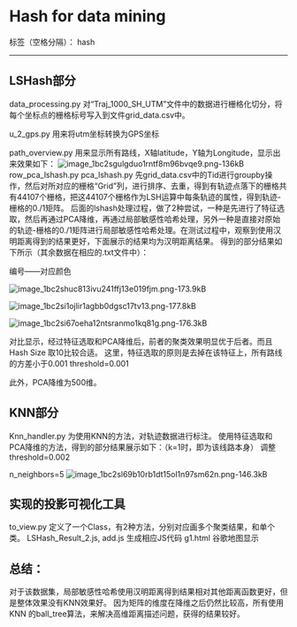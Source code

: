 # Hash for data mining

标签（空格分隔）： hash

---

## LSHash部分
data_processing.py
对“Traj_1000_SH_UTM”文件中的数据进行栅格化切分，将每个坐标点的栅格标号写入到文件grid_data.csv中。

u_2_gps.py
用来将utm坐标转换为GPS坐标

path_overview.py
用来显示所有路线，X轴latitude，Y轴为Longitude，显示出来效果如下：
![image_1bc2sgulgduo1rntf8m96bvqe9.png-136kB][1]
row_pca_lshash.py
pca_lshash.py
先grid_data.csv中的Tid进行groupby操作，然后对所对应的栅格“Grid”列，进行排序、去重，得到有轨迹点落下的栅格共有44107个栅格，把这44107个栅格作为LSH运算中每条轨迹的属性，得到轨迹-栅格的0./1矩阵。
后面的lshash处理过程，做了2种尝试，一种是先进行了特征选取，然后再通过PCA降维，再通过局部敏感性哈希处理，另外一种是直接对原始的轨迹-栅格的0./1矩阵进行局部敏感性哈希处理。在测试过程中，观察到使用汉明距离得到的结果更好，下面展示的结果均为汉明距离结果。
得到的部分结果如下所示（其余数据在相应的.txt文件中）：

编号——对应颜色

![image_1bc2shuc813ivu241ffj13e019fjm.png-173.9kB][2]

![image_1bc2si1ojlir1agbb0dgsc17tv13.png-177.8kB][3]

![image_1bc2si67oeha12ntsranmo1kq81g.png-176.3kB][4]

对比显示，经过特征选取和PCA降维后，前者的聚类效果明显优于后者。而且Hash Size 取10比较合适。
这里，特征选取的原则是去掉在该特征上，所有路线的方差小于0.001
threshold=0.001

此外，PCA降维为500维。
## KNN部分
Knn_handler.py 为使用KNN的方法，对轨迹数据进行标注。
使用特征选取和PCA降维的方法，得到的部分结果展示如下：（k=1时，即为该线路本身）
调整
threshold=0.002

n_neighbors=5
![image_1bc2sl69b10rb1dt15ol1n97sm62n.png-146.3kB][5]

## 实现的投影可视化工具
to_view.py 定义了一个Class，有2种方法，分别对应画多个聚类结果，和单个类。
LSHash_Result_2.js, add.js 生成相应JS代码
g1.html 谷歌地图显示

## 总结：
对于该数据集，局部敏感性哈希使用汉明距离得到结果相对其他距离函数更好，但是整体效果没有KNN效果好。
因为矩阵的维度在降维之后仍然比较高，所有使用KNN 的ball_tree算法，来解决高维距离描述问题，获得的结果较好。

  [1]: http://static.zybuluo.com/yokoyang/cmie4rg6tpfloahcbx91tpki/image_1bc2sgulgduo1rntf8m96bvqe9.png
  [2]: http://static.zybuluo.com/yokoyang/4mzeeanmteed1g88wajb0qvw/image_1bc2shuc813ivu241ffj13e019fjm.png
  [3]: http://static.zybuluo.com/yokoyang/8lshkquyztzse1app235hln8/image_1bc2si1ojlir1agbb0dgsc17tv13.png
  [4]: http://static.zybuluo.com/yokoyang/85n9900prnzk07ox86nhv2ya/image_1bc2si67oeha12ntsranmo1kq81g.png
  [5]: http://static.zybuluo.com/yokoyang/qulsum0u7jzvfqy9uvv6fit0/image_1bc2sl69b10rb1dt15ol1n97sm62n.png